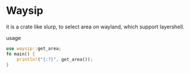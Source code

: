 # Waysip

it is a crate like slurp, to select area on wayland, which support layershell.

usage

```rust
use waysip::get_area;
fn main() {
    println!("{:?}", get_area());
}
```
